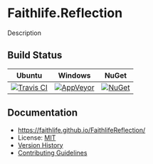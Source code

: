 # Faithlife.Reflection

Description

## Build Status

Ubuntu | Windows | NuGet
--- | --- | ---
[![Travis CI](https://img.shields.io/travis/Faithlife/FaithlifeReflection/master.svg)](https://travis-ci.org/Faithlife/FaithlifeReflection) | [![AppVeyor](https://img.shields.io/appveyor/ci/Faithlife/faithlifereflection/master.svg)](https://ci.appveyor.com/project/Faithlife/faithlifereflection) | [![NuGet](https://img.shields.io/nuget/v/Faithlife.Reflection.svg)](https://www.nuget.org/packages/Faithlife.Reflection)

## Documentation

* https://faithlife.github.io/FaithlifeReflection/
* License: [MIT](LICENSE)
* [Version History](VersionHistory.md)
* [Contributing Guidelines](CONTRIBUTING.md)
